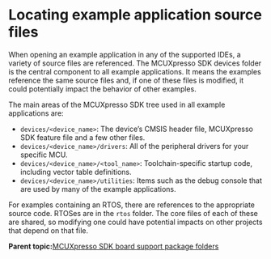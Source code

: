 # Locating example application source files

When opening an example application in any of the supported IDEs, a variety of source files are referenced. The MCUXpresso SDK devices folder is the central component to all example applications. It means the examples reference the same source files and, if one of these files is modified, it could potentially impact the behavior of other examples.

The main areas of the MCUXpresso SDK tree used in all example applications are:

-   `devices/<device_name>`: The device’s CMSIS header file, MCUXpresso SDK feature file and a few other files.
-   `devices/<device_name>/drivers`: All of the peripheral drivers for your specific MCU.
-   `devices/<device_name>/<tool_name>`: Toolchain-specific startup code, including vector table definitions.
-   `devices/<device_name>/utilities`: Items such as the debug console that are used by many of the example applications.

For examples containing an RTOS, there are references to the appropriate source code. RTOSes are in the `rtos` folder. The core files of each of these are shared, so modifying one could have potential impacts on other projects that depend on that file.

**Parent topic:**[MCUXpresso SDK board support package folders](../topics/mcuxpresso_sdk_board_support_package_folders.md)

